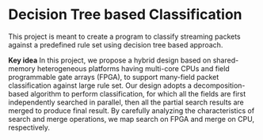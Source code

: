 # Decision Tree based Classification
This project is meant to create a program to classify streaming packets against a predefined rule set using decision tree based approach. 

**Key idea**
In this project, we propose a hybrid design based on shared-memory heterogeneous platforms having multi-core CPUs and field programmable gate arrays (FPGA), to support many-field packet classification against large rule set. Our design adopts a decomposition-based algorithm to perform classification, for which all the fields are first independently searched in parallel, then all the partial search results are merged to produce final result. By carefully analyzing the characteristics of search and merge operations, we map search on FPGA and merge on CPU, respectively.


